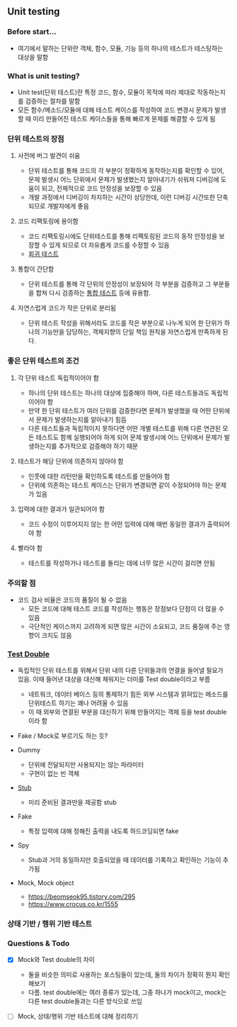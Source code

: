 ## Unit testing

### Before start...

- 여기에서 말하는 단위란 객체, 함수, 모듈, 기능 등의 하나의 테스트가 테스팅하는 대상을 말함

### What is unit testing?

- Unit test(단위 테스트)란 특정 코드, 함수, 모듈이 목적에 따라 제대로 작동하는지를 검증하는 절차를 말함
- 모든 함수/메소드/모듈에 대해 테스트 케이스를 작성하여 코드 변경시 문제가 발생할 때 미리 만들어진 테스트 케이스들을 통해 빠르게 문제를 해결할 수 있게 됨

### 단위 테스트의 장점

1. 사전에 버그 발견이 쉬움

   - 단위 테스트를 통해 코드의 각 부분이 정확하게 동작하는지를 확인할 수 있어, 문제 발생시 어느 단위에서 문제가 발생했는지 알아내기가 쉬워져 디버깅에 도움이 되고, 전체적으로 코드 안정성을 보장할 수 있음
   - 개발 과정에서 디버깅이 차지하는 시간이 상당한데, 이런 디버깅 시간또한 단축되므로 개발자에게 좋음

2. 코드 리팩토링에 용이함

   - 코드 리팩토링시에도 단위테스트를 통해 리팩토링된 코드의 동작 안정성을 보장할 수 있게 되므로 더 자유롭게 코드를 수정할 수 있음
   - [회귀 테스트](https://ko.wikipedia.org/wiki/%ED%9A%8C%EA%B7%80_%ED%85%8C%EC%8A%A4%ED%8A%B8)

3. 통합이 간단함

   - 단위 테스트를 통해 각 단위의 안정성이 보장되어 각 부분을 검증하고 그 부분들을 합쳐 다시 검증하는 [통합 테스트](https://ko.wikipedia.org/wiki/%ED%86%B5%ED%95%A9_%EC%8B%9C%ED%97%98) 등에 유용함.

4. 자연스럽게 코드가 작은 단위로 분리됨
   - 단위 테스트 작성을 위해서라도 코드를 작은 부분으로 나누게 되어 한 단위가 하나의 기능만을 담당하는, 객체지향의 단일 책임 원칙을 자연스럽게 만족하게 된다.

### 좋은 단위 테스트의 조건

1. 각 단위 테스트 독립적이어야 함

   - 하나의 단위 테스트는 하나의 대상에 집중해야 하며, 다른 테스트들과도 독립적이어야 함
   - 만약 한 단위 테스트가 여러 단위를 검증한다면 문제가 발생했을 때 어떤 단위에서 문제가 발생하는지를 알아내기 힘듬
   - 다른 테스트들과 독립적이지 못하다면 어떤 개별 테스트를 위해 다른 연관된 모든 테스트도 함께 실행되어야 하게 되어 문제 발생시에 어느 단위에서 문제가 발생하는지를 추가적으로 검증해야 하기 때문

2. 테스트가 해당 단위에 의존하지 않아야 함

   - 인풋에 대한 리턴만을 확인하도록 테스트를 만들어야 함
   - 단위에 의존하는 테스트 케이스는 단위가 변경되면 같이 수정되어야 하는 문제가 있음

3. 입력에 대한 결과가 일관되어야 함

   - 코드 수정이 이루어지지 않는 한 어떤 입력에 대해 매번 동일한 결과가 출력되어야 함

4. 빨라야 함
   - 테스트를 작성하거나 테스트를 돌리는 데에 너무 많은 시간이 걸리면 안됨

### 주의할 점

- 코드 검사 비율은 코드의 품질이 될 수 없음
  - 모든 코드에 대해 테스트 코드를 작성하는 행동은 장점보다 단점이 더 많을 수 있음
  - 극단적인 케이스까지 고려하게 되면 많은 시간이 소요되고, 코드 품질에 주는 영향이 크지도 않음

### [Test Double](https://beomseok95.tistory.com/295)

- 독립적인 단위 테스트를 위해서 단위 내의 다른 단위들과의 연결을 들어낼 필요가 있음. 이때 들어낸 대상을 대신해 채워지는 더미를 Test double이라고 부름

  - 네트워크, 데이터 베이스 등의 통제하기 힘든 외부 시스템과 얽혀있는 메소드를 단위테스트 하기는 꽤나 어려울 수 있음
  - 이 때 외부와 연결된 부분을 대신하기 위해 만들어지는 객체 등을 test double이라 함

- Fake / Mock로 부르기도 하는 듯?

- Dummy

  - 단위에 전달되지만 사용되지는 않는 파라미터
  - 구현이 없는 빈 객체

- [Stub](https://medium.com/@SlackBeck/%ED%85%8C%EC%8A%A4%ED%8A%B8-%EC%8A%A4%ED%85%81-test-stub-%EC%9D%B4%EB%9E%80-%EB%AC%B4%EC%97%87%EC%9D%B8%EA%B0%80-ff9c8840c1b0#.68pavd8tg)

  - 미리 준비된 결과만을 제공함 stub

- Fake

  - 특정 입력에 대해 정해진 출력을 내도록 하드코딩되면 fake

- Spy

  - Stub과 거의 동일하지만 호출되었을 때 데이터를 기록하고 확인하는 기능이 추가됨

- Mock, Mock object
  - https://beomseok95.tistory.com/295
  - https://www.crocus.co.kr/1555

### 상태 기반 / 행위 기반 테스트

### Questions & Todo

- [x] Mock와 Test double의 차이

  - 둘을 비슷한 의미로 사용하는 포스팅들이 있는데, 둘의 차이가 정확히 뭔지 확인해보기
  - 다름. test double에는 여러 종류가 있는데, 그중 하나가 mock이고, mock는 다른 test double들과는 다른 방식으로 쓰임

- [ ] Mock, 상태/행위 기반 테스트에 대해 정리하기
